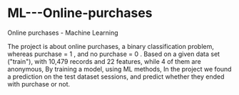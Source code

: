 # ML---Online-purchases
Online purchases - Machine Learning 

The project is about online purchases, a binary classification problem, whereas purchase = 1 , and no purchase = 0 .
Based on a given data set ("train"), 
with 10,479 records and 22 features, while 4 of them are anonymous, 
By training a model, using ML methods, 
In the project we found a prediction on the test dataset sessions, and predict whether they ended with purchase or not.


